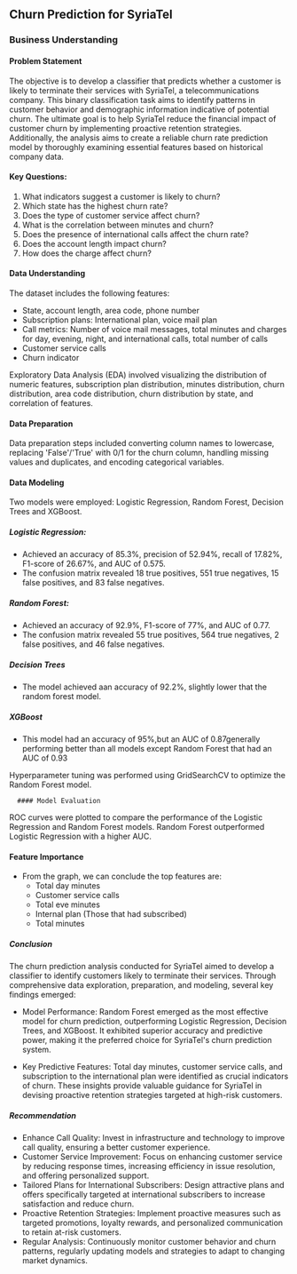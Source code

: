 ## Churn Prediction for SyriaTel

### Business Understanding

#### Problem Statement
The objective is to develop a classifier that predicts whether a customer is likely to terminate their services with SyriaTel, a telecommunications company. This binary classification task aims to identify patterns in customer behavior and demographic information indicative of potential churn. The ultimate goal is to help SyriaTel reduce the financial impact of customer churn by implementing proactive retention strategies. Additionally, the analysis aims to create a reliable churn rate prediction model by thoroughly examining essential features based on historical company data.

#### Key Questions:
1. What indicators suggest a customer is likely to churn?
2. Which state has the highest churn rate?
3. Does the type of customer service affect churn?
4. What is the correlation between minutes and churn?
5. Does the presence of international calls affect the churn rate?
6. Does the account length impact churn?
7. How does the charge affect churn?

#### Data Understanding
The dataset includes the following features:
- State, account length, area code, phone number
- Subscription plans: International plan, voice mail plan
- Call metrics: Number of voice mail messages, total minutes and charges for day, evening, night, and international calls, total number of calls
- Customer service calls
- Churn indicator

Exploratory Data Analysis (EDA) involved visualizing the distribution of numeric features, subscription plan distribution, minutes distribution, churn distribution, area code distribution, churn distribution by state, and correlation of features.

#### Data Preparation
Data preparation steps included converting column names to lowercase, replacing 'False'/'True' with 0/1 for the churn column, handling missing values and duplicates, and encoding categorical variables.

#### Data Modeling
Two models were employed: Logistic Regression, Random Forest, Decision Trees and XGBoost.

##### Logistic Regression:
- Achieved an accuracy of 85.3%, precision of 52.94%, recall of 17.82%, F1-score of 26.67%, and AUC of 0.575.
- The confusion matrix revealed 18 true positives, 551 true negatives, 15 false positives, and 83 false negatives.

##### Random Forest:
- Achieved an accuracy of 92.9%, F1-score of 77%, and AUC of 0.77.
- The confusion matrix revealed 55 true positives, 564 true negatives, 2 false positives, and 46 false negatives.

##### Decision Trees
- The model achieved aan accuracy of 92.2%, slightly lower that the random forest model.

##### XGBoost
- This model had an accuracy of 95%,but an AUC of 0.87generally performing better than all models except Random Forest that had an AUC of 0.93

Hyperparameter tuning was performed using GridSearchCV to optimize the Random Forest model.

      #### Model Evaluation
ROC curves were plotted to compare the performance of the Logistic Regression and Random Forest models. Random Forest outperformed Logistic Regression with a higher AUC.

#### Feature Importance
- From the graph, we can conclude the top features are:
    - Total day minutes
    - Customer service calls
    - Total eve minutes
    - Internal plan (Those that had subscribed)
    - Total minutes

##### Conclusion
The churn prediction analysis conducted for SyriaTel aimed to develop a classifier to identify customers likely to terminate their services. Through comprehensive data exploration, preparation, and modeling, several key findings emerged:

- Model Performance: Random Forest emerged as the most effective model for churn prediction, outperforming Logistic Regression, Decision Trees, and XGBoost. It exhibited superior accuracy and predictive power, making it the preferred choice for SyriaTel's churn prediction system.

- Key Predictive Features: Total day minutes, customer service calls, and subscription to the international plan were identified as crucial indicators of churn. These insights provide valuable guidance for SyriaTel in devising proactive retention strategies targeted at high-risk customers.

##### Recommendation
- Enhance Call Quality: Invest in infrastructure and technology to improve call quality, ensuring a better customer experience.
- Customer Service Improvement: Focus on enhancing customer service by reducing response times, increasing efficiency in issue resolution, and offering personalized support.
- Tailored Plans for International Subscribers: Design attractive plans and offers specifically targeted at international subscribers to increase satisfaction and reduce churn.
- Proactive Retention Strategies: Implement proactive measures such as targeted promotions, loyalty rewards, and personalized communication to retain at-risk customers.
- Regular Analysis: Continuously monitor customer behavior and churn patterns, regularly updating models and strategies to adapt to changing market dynamics.
